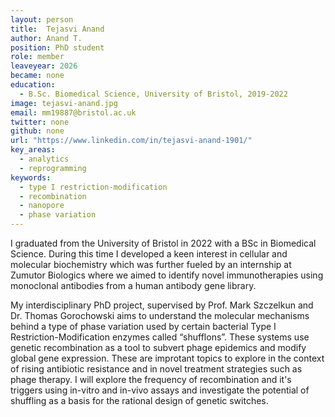 ---layout: persontitle:  Tejasvi Anandauthor: Anand T.position: PhD studentrole: memberleaveyear: 2026became: noneeducation:  - B.Sc. Biomedical Science, University of Bristol, 2019-2022image: tejasvi-anand.jpgemail: mm19887@bristol.ac.uktwitter: nonegithub: noneurl: "https://www.linkedin.com/in/tejasvi-anand-1901/"key_areas:  - analytics  - reprogrammingkeywords:  - type I restriction-modification  - recombination  - nanopore  - phase variation---I graduated from the University of Bristol in 2022 with a BSc in Biomedical Science. During this time I developed a keen interest in cellular and molecular biochemistry which was further fueled by an internship at Zumutor Biologics where we aimed to identify novel immunotherapies using monoclonal antibodies from a human antibody gene library.My interdisciplinary PhD project, supervised by Prof. Mark Szczelkun and Dr. Thomas Gorochowski aims to understand the molecular mechanisms behind a type of phase variation used by certain bacterial Type I Restriction-Modification enzymes called “shufflons”. These systems use genetic recombination as a tool to subvert phage epidemics and modify global gene expression. These are improtant topics to explore in the context of rising antibiotic resistance and in novel treatment strategies such as phage therapy. I will explore the frequency of recombination and it's triggers using in-vitro and in-vivo assays and investigate the potential of shuffling as a basis for the rational design of genetic switches.